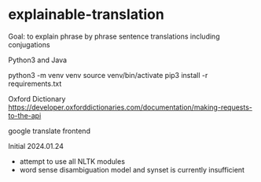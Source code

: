 # explainable-translation
Goal: to explain phrase by phrase sentence translations including conjugations

Python3 and Java

python3 -m venv venv
source venv/bin/activate
pip3 install -r requirements.txt

Oxford Dictionary
https://developer.oxforddictionaries.com/documentation/making-requests-to-the-api

google translate frontend


Initial 2024.01.24
- attempt to use all NLTK modules
- word sense disambiguation model and synset is currently insufficient